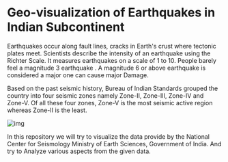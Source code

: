 # Geo-visualization of Earthquakes in Indian Subcontinent 

Earthquakes occur along fault lines, cracks in Earth's crust where tectonic plates meet. Scientists describe the intensity of an earthquake using the Richter Scale. It measures earthquakes on a scale of 1 to 10. People barely feel a magnitude 3 earthquake . A magnitude 6 or above earthquake is considered a major one can cause major Damage. 

Based on the past seismic history, Bureau of Indian Standards grouped the country into four seismic zones namely Zone-II, Zone-III, Zone-IV and Zone-V. Of all these four zones, Zone-V is the most seismic active region whereas Zone-II is the least.

![img](https://upload.wikimedia.org/wikipedia/commons/3/3e/Earthquake_hazard_zoning_map_of_India.gif)

In this repository we will try to visualize the data provide by the National Center for Seismology Ministry of Earth Sciences, Government of India. And try to Analyze various aspects from the given data.
